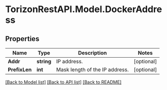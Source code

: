 
# TorizonRestAPI.Model.DockerAddress

## Properties

Name | Type | Description | Notes
------------ | ------------- | ------------- | -------------
**Addr** | **string** | IP address. | [optional] 
**PrefixLen** | **int** | Mask length of the IP address. | [optional] 

[[Back to Model list]](../README.md#documentation-for-models)
[[Back to API list]](../README.md#documentation-for-api-endpoints)
[[Back to README]](../README.md)

